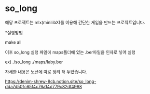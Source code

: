 # so_long

해당 프로젝트는 mlx(minilibX)를 이용해 간단한 게임을 만드는 프로젝트입니다.

*실행방법

make all

이후 so_long 실행 파일에 maps폴더에 있는 .ber파일을 인자로 넣어 실행

ex) ./so_long ./maps/laby.ber

자세한 내용은 노션에 따로 정리 해 두었습니다.

https://denim-shrew-8cb.notion.site/so_long-dda7d501c65f4c76a14d779c82df4998

